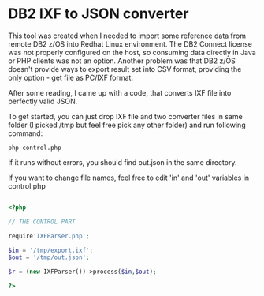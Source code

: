 # DB2 IXF to JSON converter

This tool was created when I needed to import some reference data from remote DB2 z/OS into Redhat Linux environment. The DB2 Connect license was not properly configured on the host, so consuming data directly in Java or PHP clients was not an option. Another problem was that DB2 z/OS doesn't provide ways to export result set into CSV format, providing the only option - get file as PC/IXF format.

After some reading, I came up with a code, that converts IXF file into perfectly valid JSON.

To get started, you can just drop IXF file and two converter files in same folder (I picked /tmp but feel free pick any other folder) and run following command:

```
php control.php
```
If it runs without errors, you should find out.json in the same directory.

If you want to change file names, feel free to edit 'in' and 'out' variables in control.php

```php

<?php

// THE CONTROL PART

require'IXFParser.php';

$in = '/tmp/export.ixf';
$out = '/tmp/out.json';

$r = (new IXFParser())->process($in,$out);

?>
